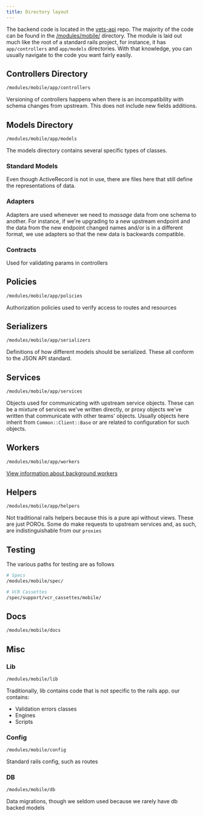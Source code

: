 ```yaml
---
title: Directory layout
---
```


The backend code is located in the [vets-api](https://github.com/department-of-veterans-affairs/vets-api]) repo. The
majority of the code can be found in the [/modules/mobile/](https://github.com/department-of-veterans-affairs/vets-api/tree/1721381f3ca2c3ca65f5be8dbbcf4886f02e067d/modules/mobile)
directory. The module is laid out much like the root of a standard rails project, for instance, it has `app/controllers` and
`app/models` directories. With that knowledge, you can usually navigate to the code you want fairly easily.

## Controllers Directory

```bash
/modules/mobile/app/controllers  
```

Versioning of controllers happens when there is an incompatibility with schema changes from upstream. This does not
include new fields additions.

## Models Directory

```bash
/modules/mobile/app/models  
```

The models directory contains several specific types of classes.

### Standard Models

Even though ActiveRecord is not in use, there are files here that still define the representations of data.

### Adapters

Adapters are used whenever we need to _massage_ data from one schema to another. For instance, if we're upgrading to a new upstream endpoint and the data from the new endpoint changed names and/or is in a different format, we use adapters
so that the new data is backwards compatible.

### Contracts

Used for validating params in controllers

## Policies

```bash
/modules/mobile/app/policies
```

Authorization policies used to verify access to routes and resources

## Serializers

```bash
/modules/mobile/app/serializers
```

Definitions of how different models should be serialized. These all conform to the JSON API standard.

## Services

```bash
/modules/mobile/app/services
```

Objects used for communicating with upstream service objects. These can be a mixture of services we've written directly, or proxy objects we've written that communicate with other teams' objects. Usually objects here inherit from
`Common::Client::Base` or are related to configuration for such objects.

## Workers

```bash
/modules/mobile/app/workers
```

[View information about background workers](https://department-of-veterans-affairs.github.io/va-mobile-app/development/BackEnd/Architecture/BackgroundWorkersAndCaching)

## Helpers

```bash
/modules/mobile/app/helpers
```

Not traditional rails helpers because this is a pure api without views. These are just POROs. Some do make requests
to upstream services and, as such, are indistinguishable from our `proxies`

## Testing

The various paths for testing are as follows

```bash
# Specs
/modules/mobile/spec/

# VCR Cassettes
/spec/support/vcr_cassettes/mobile/
```

## Docs

```bash
/modules/mobile/docs
```

## Misc

### Lib

```bash
/modules/mobile/lib
```

Traditionally, lib contains code that is not specific to the rails app. our contains:

- Validation errors classes
- Engines
- Scripts

### Config

```bash
/modules/mobile/config
```

Standard rails config, such as routes

### DB

```bash
/modules/mobile/db
```

Data migrations, though we seldom used because we rarely have db backed models

